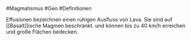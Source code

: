 #Magmatismus #Geo #Definitionen 

Effusionen bezeichnen einen ruhigen Ausfluss von Lava. Sie sind auf [[Basalt]]ische Magmen beschränkt. und können bis zu 40 km/h erreichen und große Flächen bedecken. 
